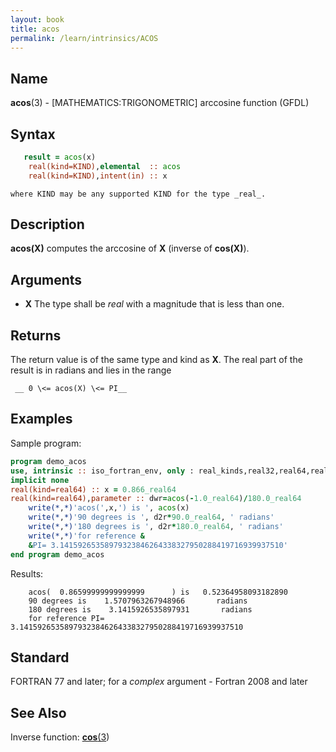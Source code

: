 ```yaml
---
layout: book
title: acos
permalink: /learn/intrinsics/ACOS
---
```

## __Name__
__acos__(3) - \[MATHEMATICS:TRIGONOMETRIC\] arccosine function
(GFDL)

## __Syntax__
```fortran
   result = acos(x)
    real(kind=KIND),elemental  :: acos
    real(kind=KIND),intent(in) :: x
```
    where KIND may be any supported KIND for the type _real_.

## __Description__

__acos(X)__ computes the arccosine of __X__ (inverse of __cos(X)__).

## __Arguments__

  - __X__
    The type shall be _real_ with a magnitude that is less than one.
## __Returns__

The return value is of the same type and kind as __X__. The real part of the
result is in radians and lies in the range

     __ 0 \<= acos(X) \<= PI__

## __Examples__
Sample program:
```fortran
program demo_acos
use, intrinsic :: iso_fortran_env, only : real_kinds,real32,real64,real128
implicit none
real(kind=real64) :: x = 0.866_real64
real(kind=real64),parameter :: dwr=acos(-1.0_real64)/180.0_real64
    write(*,*)'acos(',x,') is ', acos(x)
    write(*,*)'90 degrees is ', d2r*90.0_real64, ' radians'
    write(*,*)'180 degrees is ', d2r*180.0_real64, ' radians'
    write(*,*)'for reference &
    &PI= 3.14159265358979323846264338327950288419716939937510'
end program demo_acos
```
Results:
```
    acos(  0.86599999999999999      ) is   0.52364958093182890
    90 degrees is    1.5707963267948966       radians
    180 degrees is    3.1415926535897931       radians
    for reference PI= 3.14159265358979323846264338327950288419716939937510
```
## __Standard__
FORTRAN 77 and later; for a _complex_ argument - Fortran 2008 and later

## __See Also__
Inverse function: [__cos__(3](COS))
